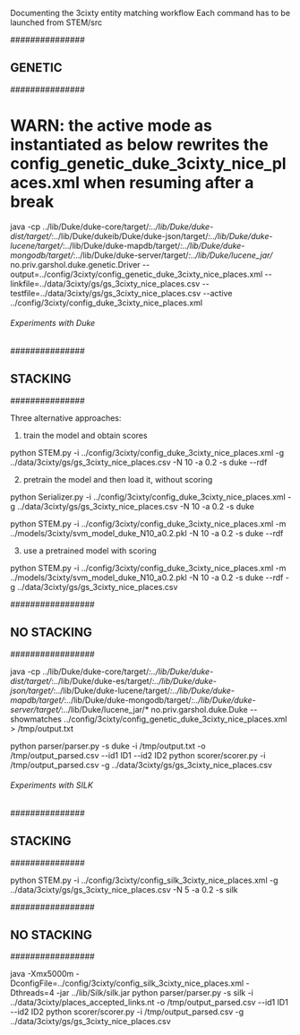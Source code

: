 Documenting the 3cixty entity matching workflow
Each command has to be launched from STEM/src

###############
## GENETIC ####
###############

# WARN: the active mode as instantiated as below rewrites the config_genetic_duke_3cixty_nice_places.xml when resuming after a break
java -cp ../lib/Duke/duke-core/target/*:../lib/Duke/duke-dist/target/*:../lib/Duke/dukeib/Duke/duke-json/target/*:../lib/Duke/duke-lucene/target/*:../lib/Duke/duke-mapdb/target/*:../lib/Duke/duke-mongodb/target/*:../lib/Duke/duke-server/target/*:../lib/Duke/lucene_jar/* no.priv.garshol.duke.genetic.Driver --output=../config/3cixty/config_genetic_duke_3cixty_nice_places.xml --linkfile=../data/3cixty/gs/gs_3cixty_nice_places.csv  --testfile=../data/3cixty/gs/gs_3cixty_nice_places.csv --active ../config/3cixty/config_duke_3cixty_nice_places.xml

####
###### Experiments with Duke
### 

###############
## STACKING ###
###############

Three alternative approaches:

1) train the model and obtain scores

python STEM.py -i ../config/3cixty/config_duke_3cixty_nice_places.xml -g ../data/3cixty/gs/gs_3cixty_nice_places.csv -N 10 -a 0.2 -s duke --rdf

2) pretrain the model and then load it, without scoring

python Serializer.py -i ../config/3cixty/config_duke_3cixty_nice_places.xml -g ../data/3cixty/gs/gs_3cixty_nice_places.csv -N 10 -a 0.2 -s duke

python STEM.py -i ../config/3cixty/config_duke_3cixty_nice_places.xml -m ../models/3cixty/svm_model_duke_N10_a0.2.pkl -N 10 -a 0.2 -s duke --rdf

3) use a pretrained model with scoring

python STEM.py -i ../config/3cixty/config_duke_3cixty_nice_places.xml -m ../models/3cixty/svm_model_duke_N10_a0.2.pkl -N 10 -a 0.2 -s duke --rdf -g ../data/3cixty/gs/gs_3cixty_nice_places.csv


#################
## NO STACKING ##
#################

java -cp ../lib/Duke/duke-core/target/*:../lib/Duke/duke-dist/target/*:../lib/Duke/duke-es/target/*:../lib/Duke/duke-json/target/*:../lib/Duke/duke-lucene/target/*:../lib/Duke/duke-mapdb/target/*:../lib/Duke/duke-mongodb/target/*:../lib/Duke/duke-server/target/*:../lib/Duke/lucene_jar/* no.priv.garshol.duke.Duke --showmatches ../config/3cixty/config_genetic_duke_3cixty_nice_places.xml > /tmp/output.txt

python parser/parser.py -s duke -i /tmp/output.txt -o /tmp/output_parsed.csv --id1 ID1 --id2 ID2
python scorer/scorer.py -i /tmp/output_parsed.csv -g ../data/3cixty/gs/gs_3cixty_nice_places.csv



####
###### Experiments with SILK
### 

###############
## STACKING ###
###############

python STEM.py -i ../config/3cixty/config_silk_3cixty_nice_places.xml -g ../data/3cixty/gs/gs_3cixty_nice_places.csv -N 5 -a 0.2 -s silk

#################
## NO STACKING ##
#################

java -Xmx5000m -DconfigFile=../config/3cixty/config_silk_3cixty_nice_places.xml -Dthreads=4 -jar ../lib/Silk/silk.jar 
python parser/parser.py -s silk -i ../data/3cixty/places_accepted_links.nt -o /tmp/output_parsed.csv --id1 ID1 --id2 ID2
python scorer/scorer.py -i /tmp/output_parsed.csv -g ../data/3cixty/gs/gs_3cixty_nice_places.csv
